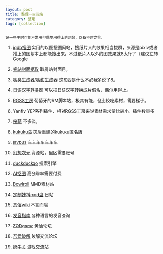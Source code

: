 ```yaml
---
layout: post
title: 整理一些网站
category: 整理
tags: [collection]
---
```



```
记一些平时可能不常用但偶尔用得上的网站，以备不时之需。
```

1. [iqdb搜图](http://iqdb.org/)
   实用的以图搜图网站，搜纸片人的效果相当拔群，来源是pixiv或者推上的图基本上都能搜出来，不过纸片人以外的图效果就8太行了（建议左转Google
   
2. [睿站封面提取](http://www.galmoe.com/) 
   取屑站封面用。
   
3. [嘴臭生成器/嘴甜生成器](https://www.nmsl8.club/)
   这东西是什么不必我多说了8。
   
4. [日语汉字转换器](http://o-oo.net.cn/hiragana.asp) 
  可以把日语汉字转换成片假名，偶尔用得上。
   
5. [RGSS工房](https://atelierrgss.wordpress.com/)
   葡萄牙的RM脚本站，极其有能，但比较吃素材，需要梯子。
   
6. [Yanfly](http://www.yanfly.moe/)
   YEP系列插件，相对RGSS工房来说素材需求量比较小，插件数量多
   
7. [桜萌](https://sakuramoe.dev/user)
   不多谈。
   
8. [kukuku岛](https://kukuku.club/%E7%BB%BC%E5%90%88%E7%89%881/)
   灾后重建的kukuku匿名版
   
9. [javbus](https://www.javbus.com/)
   车车车车车车车
   
10. [幻想次元](https://acg18.world/)
    资源站，里区需要账号
	
11. [duckduckgo](https://duckduckgo.com/)
    搜索引擎
   
12. [AI抠图](https://www.remove.bg/?tdsourcetag=s_pcqq_aiomsg)
    高分辨率需要付费
	
13. [Bowlroll](https://bowlroll.net/)
    MMD素材站
	
14. [定制妹抖mod盘](https://ux.getuploader.com/com3d2_mod_kyouyu/)
    日站

15. [恶俗wiki](https://esu.wiki/)
    不言而喻
	
16. [发音指南](https://zh.forvo.com/)
    各种语言的发音查询
    
17. [ZODgame](https://www.zodgame.us/)
    黄油论坛
   
18. [吾爱破解](https://www.52pojie.cn/)
    破解交流论坛
	
19. [奶牛关](https://cowlevel.net/feed)
   游戏交流站
   
